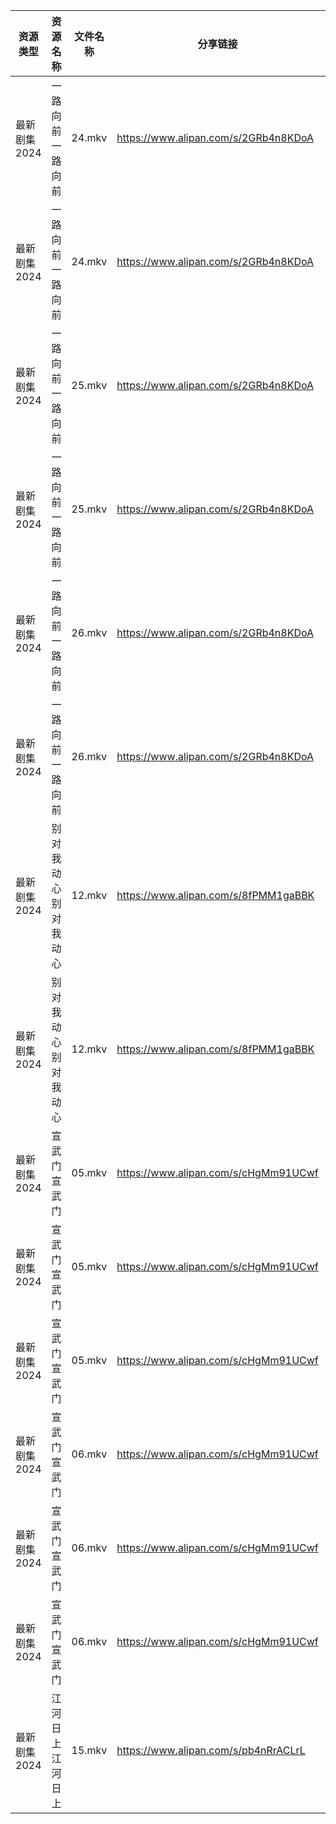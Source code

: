 | 资源类型     | 资源名称       | 文件名称   | 分享链接                                 | 更新时间                |
| -------- | ---------- | ------ | ------------------------------------ | ------------------- |
| 最新剧集2024 | 一路向前一路向前   | 24.mkv | https://www.alipan.com/s/2GRb4n8KDoA | 2024-03-08 00:07:12 |
| 最新剧集2024 | 一路向前一路向前   | 24.mkv | https://www.alipan.com/s/2GRb4n8KDoA | 2024-03-08 00:07:20 |
| 最新剧集2024 | 一路向前一路向前   | 25.mkv | https://www.alipan.com/s/2GRb4n8KDoA | 2024-03-08 00:07:12 |
| 最新剧集2024 | 一路向前一路向前   | 25.mkv | https://www.alipan.com/s/2GRb4n8KDoA | 2024-03-08 00:07:20 |
| 最新剧集2024 | 一路向前一路向前   | 26.mkv | https://www.alipan.com/s/2GRb4n8KDoA | 2024-03-08 00:07:11 |
| 最新剧集2024 | 一路向前一路向前   | 26.mkv | https://www.alipan.com/s/2GRb4n8KDoA | 2024-03-08 00:07:20 |
| 最新剧集2024 | 别对我动心别对我动心 | 12.mkv | https://www.alipan.com/s/8fPMM1gaBBK | 2024-03-08 00:07:23 |
| 最新剧集2024 | 别对我动心别对我动心 | 12.mkv | https://www.alipan.com/s/8fPMM1gaBBK | 2024-03-08 00:07:38 |
| 最新剧集2024 | 宣武门宣武门     | 05.mkv | https://www.alipan.com/s/cHgMm91UCwf | 2024-03-08 00:07:14 |
| 最新剧集2024 | 宣武门宣武门     | 05.mkv | https://www.alipan.com/s/cHgMm91UCwf | 2024-03-08 00:07:27 |
| 最新剧集2024 | 宣武门宣武门     | 05.mkv | https://www.alipan.com/s/cHgMm91UCwf | 2024-03-08 00:07:41 |
| 最新剧集2024 | 宣武门宣武门     | 06.mkv | https://www.alipan.com/s/cHgMm91UCwf | 2024-03-08 00:07:14 |
| 最新剧集2024 | 宣武门宣武门     | 06.mkv | https://www.alipan.com/s/cHgMm91UCwf | 2024-03-08 00:07:27 |
| 最新剧集2024 | 宣武门宣武门     | 06.mkv | https://www.alipan.com/s/cHgMm91UCwf | 2024-03-08 00:07:40 |
| 最新剧集2024 | 江河日上江河日上   | 15.mkv | https://www.alipan.com/s/pb4nRrACLrL | 2024-03-08 00:07:31 |
